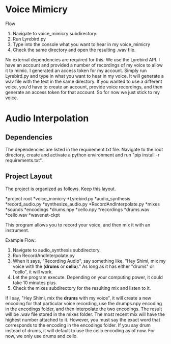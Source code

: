 # Voice Mimicry

Flow

1. Navigate to voice_mimicry subdirectory.
2. Run Lyrebird.py
3. Type into the console what you want to hear in my voice_mimicry
4. Check the same directory and open the resulting .wav file.

No external dependencies are required for this. We use the Lyrebird API. I have
an account and provided a number of recordings of my voice to allow it to mimic.
I generated an access token for my account. Simply run Lyrebird.py and type in what
you want to hear in my voice. It will generate a wav file with the text in the same directory.
If you wanted to use a different voice, you'd have to create an account, provide
voice recordings, and then generate an access token for that account. So for now
we just stick to my voice.

# Audio Interpolation

## Dependencies

The dependencies are listed in the requirement.txt file. Navigate to the root
directory, create and activate a python environment and run "pip install -r requirements.txt".

## Project Layout

The project is organized as follows. Keep this layout.

*project root
  *voice_mimicry
    *Lyrebird.py
  *audio_synthesis
    *record_audio.py
    *synthesize_audio.py
    *RecordAndInterpolate.py
    *mixes
    *sounds
      *encodings
        *drums.npy
        *cello.npy
      *recordings
        *drums.wav
        *cello.wav
  *wavenet-ckpt

  This program allows you to record your voice, and then mix it with an instrument.

  Example Flow:

  1. Navigate to audio_synthesis subdirectory.
  2. Run RecordAndInterpolate.py
  3. When it says, "Recording Audio", say something like, "Hey Shimi, mix my voice with the (**drums** or **cello**)." As long as it has either "drums" or "cello", it will work.
  4. Let the program execute. Depending on your computing power, it could take 10 minutes plus.
  5. Check the mixes subdirectory for the resulting mix and listen to it.

  If I say, "Hey Shimi, mix the **drums** with my voice", it will
  create a new encoding for that particular voice recording, use the drumps.npy
  encoding in the encodings folder, and then interpolate the two encodings. The
  result will be .wav file stored in the mixes folder. The most recent mix will
  have the highest number attached to it. However, you must say the exact word
  that corresponds to the encoding in the encodings folder. If you say drum instead
  of drums, it will default to use the cello encoding as of now. For now, we only
  use drums and cello.
